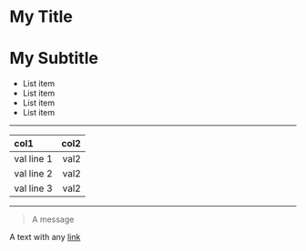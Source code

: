 # My Title

# My Subtitle

* List item
* List item
* List item
* List item

----

col1|col2
:---|---:
val line 1| val2
val line 2| val2
val line 3| val2

----

> A message

A text with any [link](https://tiagofranca.com)
